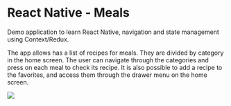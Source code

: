 # React Native - Meals
Demo application to learn React Native, navigation and state management using Context/Redux.

The app allows has a list of recipes for meals. They are divided by category in the home screen.
The user can navigate through the categories and press on each meal to check its recipe.
It is also possible to add a recipe to the favorites, and access them through the drawer menu on the home screen.

![](https://github.com/JoaoPLF/Meals/blob/master/meals.gif)
